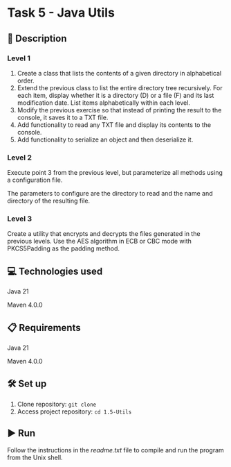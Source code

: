 # Task 5 - Java Utils

## 📄 Description

### Level 1

1. Create a class that lists the contents of a given directory in alphabetical order.
2. Extend the previous class to list the entire directory tree recursively. For each item, display whether it is a directory (D) or a file (F) and its last modification date. List items alphabetically within each level.
3. Modify the previous exercise so that instead of printing the result to the console, it saves it to a TXT file.
4. Add functionality to read any TXT file and display its contents to the console.
5. Add functionality to serialize an object and then deserialize it.

### Level 2

Execute point 3 from the previous level, but parameterize all methods using a configuration file.

The parameters to configure are the directory to read and the name and directory of the resulting file.

### Level 3

Create a utility that encrypts and decrypts the files generated in the previous levels. Use the AES algorithm in ECB or CBC mode with PKCS5Padding as the padding method.

## 💻 Technologies used

Java 21

Maven 4.0.0

## 📋 Requirements

Java 21

Maven 4.0.0

## 🛠️ Set up

1. Clone repository: ```git clone```
2. Access project repository: ```cd 1.5-Utils```

## ▶️ Run

Follow the instructions in the *readme.txt* file to compile and run the program from the Unix shell.
